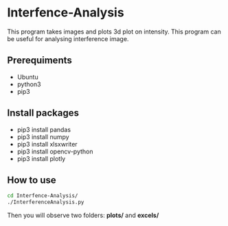 # Interfence-Analysis
This program takes images and plots 3d plot on intensity. This program can be useful for analysing interference image.

## Prerequiments
* Ubuntu 
* python3
* pip3

## Install packages
* pip3 install pandas
* pip3 install numpy
* pip3 install xlsxwriter
* pip3 install opencv-python
* pip3 install plotly

## How to use
```bash
cd Interfence-Analysis/ 
./InterferenceAnalysis.py
```
Then you will observe two folders: **plots/** and **excels/**
